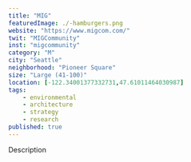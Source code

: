 ```yaml
---
title: "MIG"
featuredImage: ./-hamburgers.png
website: "https://www.migcom.com/"
twit: "MIGCommunity"
inst: "migcommunity"
category: "M"
city: "Seattle"
neighborhood: "Pioneer Square"
size: "Large (41-100)"
location: [-122.34001377332731,47.61011464030987]
tags:
    - environmental
    - architecture
    - strategy
    - research
published: true
---
```


Description
